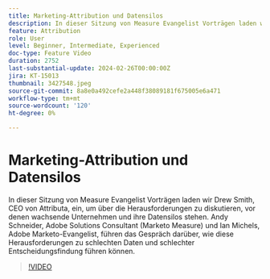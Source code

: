 ```yaml
---
title: Marketing-Attribution und Datensilos
description: In dieser Sitzung von Measure Evangelist Vorträgen laden wir Drew Smith, CEO von Attributa, ein, um über die Herausforderungen zu diskutieren, vor denen wachsende Unternehmen und ihre Datensilos stehen. Andy Schneider, Adobe Solutions Consultant (Marketo Measure) und Ian Michels, Adobe Marketo-Evangelist, führen das Gespräch darüber, wie diese Herausforderungen zu schlechten Daten und schlechter Entscheidungsfindung führen können.
feature: Attribution
role: User
level: Beginner, Intermediate, Experienced
doc-type: Feature Video
duration: 2752
last-substantial-update: 2024-02-26T00:00:00Z
jira: KT-15013
thumbnail: 3427548.jpeg
source-git-commit: 8a8e0a492cefe2a448f38089181f675005e6a471
workflow-type: tm+mt
source-wordcount: '120'
ht-degree: 0%

---
```



# Marketing-Attribution und Datensilos

In dieser Sitzung von Measure Evangelist Vorträgen laden wir Drew Smith, CEO von Attributa, ein, um über die Herausforderungen zu diskutieren, vor denen wachsende Unternehmen und ihre Datensilos stehen. Andy Schneider, Adobe Solutions Consultant (Marketo Measure) und Ian Michels, Adobe Marketo-Evangelist, führen das Gespräch darüber, wie diese Herausforderungen zu schlechten Daten und schlechter Entscheidungsfindung führen können.

>[!VIDEO](https://video.tv.adobe.com/v/3427548/?learn=on)
